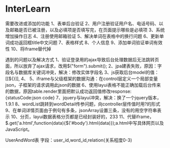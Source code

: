 # InterLearn
需要改进或添加的功能
1、表单后台验证
2、用户注册验证用户名、电话号码、以及邮箱是否已被注册，以及必填项是否填写完，在页面提示哪些是必填项
3、系统增加操作日志
4、注册使用邮箱验证
5、解决单词在表格中的换行问题
6、更新单词成功返回框title中文问题
7、表格样式
8、个人信息
9、添加单词验证单词有效性
10、将iframe替代掉

遇到的问题以及解决方式
1、验证登录用的ajax导致后台处理数据后无法跳转页面，所以放弃了ajax请求，改用$("form").submit();
2、jpa建表失败，原因：字段名与数据库关键词冲突，解决：修改实体字段名
3、js获取后台model的值：[[${}]],<script type="text/javascript" th:inline="javascript"></script>
4、<a href="javascript:verifyLogin();"></a>
5、iframe与父级框架的数据沟通：在control层定义一个局部变量json，子框架的请求调用此json的数据
6、使用layui表格不能正确加载后台传来的数据，原因table.render里面把默认成功返回值修改response:{statusCode:json code}
7、jquery与layui冲突，解决：换了一个jquery版本，1.9.1
8、wordList跳转到wordDetail传参问题，向controller层传值时用?的形式
9、在单词详情页面由于例句有多条，jsonArray设置三条，没有的用空字符串表示
10、分页，layui数据表格分页都是已经封装好的，233
11、代替iframe，$.get('a.html',function(data){$('#body').html(data)});a.html中写具体网页以及JavaScript。

UserAndWord表
字段：user_id,word_id,relation(关系程度0-3)
